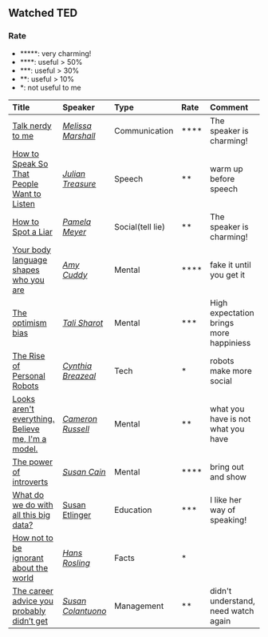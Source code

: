 ## Watched TED

### Rate
- *****: very charming!
- ****: useful > 50%
- ***: useful > 30%
- **: useful > 10%
- *: not useful to me

| Title| Speaker| Type|Rate | Comment| Date|
|:-----|:-------|:----|:----|:------|:----|
|[Talk nerdy to me](http://www.ted.com/talks/melissa_marshall_talk_nerdy_to_me)| [*Melissa Marshall*](http://www.ted.com/speakers/melissa_marshall)| Communication| ****| The speaker is charming!| 10/31/2014|
|[How to Speak So That People Want to Listen](http://www.ted.com/talks/julian_treasure_how_to_speak_so_that_people_want_to_listen)| [*Julian Treasure*](http://www.ted.com/speakers/julian_treasure)| Speech| ** | warm up before speech| 10/31/2014|
|[How to Spot a Liar](http://www.ted.com/talks/pamela_meyer_how_to_spot_a_liar) | [*Pamela Meyer*](http://www.ted.com/talks/pamela_meyer_how_to_spot_a_liar)| Social(tell lie)| ** |The speaker is charming!| 10/31/2014|
|[Your body language shapes who you are](http://www.ted.com/talks/amy_cuddy_your_body_language_shapes_who_you_are)| [*Amy Cuddy*](http://www.ted.com/speakers/amy_cuddy)|Mental |****| fake it until you get it| 11/1/2014|
| [The optimism bias](http://www.ted.com/talks/tali_sharot_the_optimism_bias)| *[Tali Sharot](http://www.ted.com/speakers/tali_sharot)*| Mental| ***| High expectation brings more happiniess| 11/11/2014|
| [The Rise of Personal Robots](http://www.ted.com/talks/cynthia_breazeal_the_rise_of_personal_robots?)|*[Cynthia Breazeal](http://www.ted.com/speakers/cynthia_breazeal)*| Tech| *| robots make more social | 11/13/2014|
| [Looks aren't everything. Believe me, I'm a model.](http://www.ted.com/talks/cameron_russell_looks_aren_t_everything_believe_me_i_m_a_model)| *[Cameron Russell](http://www.ted.com/speakers/cameron_russell)*|Mental| ** | what you have is not what you have| 11/13/2014|
|[The power of introverts](http://www.ted.com/talks/susan_cain_the_power_of_introverts)| *[Susan Cain](http://www.ted.com/speakers/susan_cain)*| Mental|****| bring out and show| 11/15/2014|
|[What do we do with all this big data?](http://www.ted.com/talks/susan_etlinger_what_do_we_do_with_all_this_big_data)|[Susan Etlinger](http://www.ted.com/speakers/susan_etlinger) |Education|***| I like her way of speaking!| 11/21/2014|
|[How not to be ignorant about the   world](http://www.ted.com/talks/hans_and_ola_rosling_how_not_to_be_ignorant_about_the_world?language=en)| *[Hans Rosling](http://www.ted.com/speakers/hans_rosling)*| Facts| *| | 12/20/2014|
|[The career advice you probably didn’t get](http://www.ted.com/talks/susan_colantuono_the_career_advice_you_probably_didn_t_get?language=en)| *[Susan Colantuono](http://www.ted.com/speakers/susan_colantuono)*| Management| **| didn't understand, need watch again| 12/20/2014|
